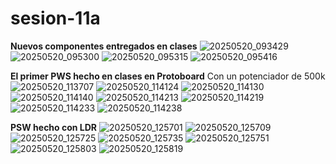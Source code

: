 # sesion-11a

**Nuevos componentes entregados en clases**
![20250520_093429](https://github.com/user-attachments/assets/e91bbf22-60c4-4b76-8ec3-1659ad6cdba2)
![20250520_095300](https://github.com/user-attachments/assets/acc1d7d6-4dff-4a7d-86c8-9d1acfc12997)
![20250520_095315](https://github.com/user-attachments/assets/16272d4f-80eb-46bd-b11b-28fa320d2cad)
![20250520_095416](https://github.com/user-attachments/assets/1a5b12f2-fd0d-4f75-8fd4-9006382a2f95)

**El primer PWS hecho en clases en Protoboard**
Con un potenciador de 500k
![20250520_113707](https://github.com/user-attachments/assets/ab5a075a-1fe0-4267-91d8-c765cc1f830e)
![20250520_114124](https://github.com/user-attachments/assets/491f4340-5fbe-4993-9b68-7b2ca9d4c4c3)
![20250520_114130](https://github.com/user-attachments/assets/92b14817-8c4f-46b5-82bc-83bd8ea2c697)
![20250520_114140](https://github.com/user-attachments/assets/08f19cf2-e961-4dbe-947b-5f6a6aad03be)
![20250520_114213](https://github.com/user-attachments/assets/20d651b2-3990-4874-bfdf-ac224a9a403a)
![20250520_114219](https://github.com/user-attachments/assets/719c0b57-77a0-4bfd-972d-b59d849ddaf1)
![20250520_114233](https://github.com/user-attachments/assets/3465c287-4f36-41de-84bc-111c861ffdb4)
![20250520_114238](https://github.com/user-attachments/assets/c9ef7316-490f-4b94-b6a9-28afd7b690b9)

**PSW hecho con LDR**
![20250520_125701](https://github.com/user-attachments/assets/8153df11-c034-4144-9d4d-d37a93eabdec)
![20250520_125709](https://github.com/user-attachments/assets/52f440f3-981c-4e64-bf35-2deac1af9b3a)
![20250520_125725](https://github.com/user-attachments/assets/e067eed1-3bcf-4c06-b62a-24654bd48357)
![20250520_125735](https://github.com/user-attachments/assets/2b31794b-f391-4fb2-93e2-caa6679d56f8)
![20250520_125751](https://github.com/user-attachments/assets/659032c7-1b70-4c02-9e9f-67ad968800b7)
![20250520_125803](https://github.com/user-attachments/assets/67daf22c-1a22-44b1-88bd-1fc30dc161b4)
![20250520_125819](https://github.com/user-attachments/assets/2f901d87-6768-41a7-aa08-e2d13b4db917)
